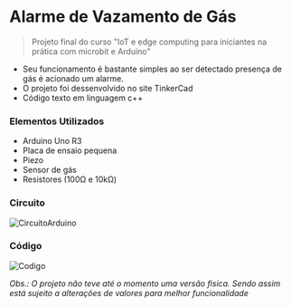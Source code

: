 # Alarme de Vazamento de Gás
>Projeto final do curso "IoT e edge computing para iniciantes na prática com microbit e Arduino"
* Seu funcionamento é bastante simples ao ser detectado presença de gás é acionado um alarme. 
* O projeto foi dessenvolvido no site TinkerCad
* Código texto em linguagem c++
### Elementos Utilizados
* Arduino Uno R3
* Placa de ensaio pequena
* Piezo
* Sensor de gás
* Resistores (100Ω  e 10kΩ)
### Circuito 
![CircuitoArduino](https://user-images.githubusercontent.com/106416909/192107322-2c667583-e1ba-4331-a961-4f2fe796dd55.png)
### Código
![Codigo](https://user-images.githubusercontent.com/106416909/192107925-479f1cc5-5c35-4677-bb0a-1ba3d7b42522.png)

_Obs.: O projeto não teve até o momento uma versão fisica. Sendo assim está sujeito a alterações de valores para melhor funcionalidade_
